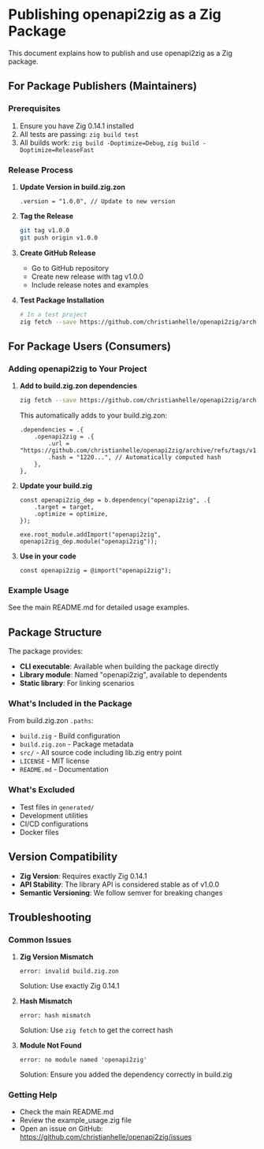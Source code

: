 # Publishing openapi2zig as a Zig Package

This document explains how to publish and use openapi2zig as a Zig package.

## For Package Publishers (Maintainers)

### Prerequisites

1. Ensure you have Zig 0.14.1 installed
2. All tests are passing: `zig build test`
3. All builds work: `zig build -Doptimize=Debug`, `zig build -Doptimize=ReleaseFast`

### Release Process

1. **Update Version in build.zig.zon**
   ```zig
   .version = "1.0.0", // Update to new version
   ```

2. **Tag the Release**
   ```bash
   git tag v1.0.0
   git push origin v1.0.0
   ```

3. **Create GitHub Release**
   - Go to GitHub repository
   - Create new release with tag v1.0.0
   - Include release notes and examples

4. **Test Package Installation**
   ```bash
   # In a test project
   zig fetch --save https://github.com/christianhelle/openapi2zig/archive/refs/tags/v1.0.0.tar.gz
   ```

## For Package Users (Consumers)

### Adding openapi2zig to Your Project

1. **Add to build.zig.zon dependencies**
   ```bash
   zig fetch --save https://github.com/christianhelle/openapi2zig/archive/refs/tags/v1.0.0.tar.gz
   ```

   This automatically adds to your build.zig.zon:
   ```zig
   .dependencies = .{
       .openapi2zig = .{
           .url = "https://github.com/christianhelle/openapi2zig/archive/refs/tags/v1.0.0.tar.gz",
           .hash = "1220...", // Automatically computed hash
       },
   },
   ```

2. **Update your build.zig**
   ```zig
   const openapi2zig_dep = b.dependency("openapi2zig", .{
       .target = target,
       .optimize = optimize,
   });

   exe.root_module.addImport("openapi2zig", openapi2zig_dep.module("openapi2zig"));
   ```

3. **Use in your code**
   ```zig
   const openapi2zig = @import("openapi2zig");
   ```

### Example Usage

See the main README.md for detailed usage examples.

## Package Structure

The package provides:

- **CLI executable**: Available when building the package directly
- **Library module**: Named "openapi2zig", available to dependents
- **Static library**: For linking scenarios

### What's Included in the Package

From build.zig.zon `.paths`:
- `build.zig` - Build configuration
- `build.zig.zon` - Package metadata
- `src/` - All source code including lib.zig entry point
- `LICENSE` - MIT license
- `README.md` - Documentation

### What's Excluded

- Test files in `generated/`
- Development utilities
- CI/CD configurations
- Docker files

## Version Compatibility

- **Zig Version**: Requires exactly Zig 0.14.1
- **API Stability**: The library API is considered stable as of v1.0.0
- **Semantic Versioning**: We follow semver for breaking changes

## Troubleshooting

### Common Issues

1. **Zig Version Mismatch**
   ```
   error: invalid build.zig.zon
   ```
   Solution: Use exactly Zig 0.14.1

2. **Hash Mismatch**
   ```
   error: hash mismatch
   ```
   Solution: Use `zig fetch` to get the correct hash

3. **Module Not Found**
   ```
   error: no module named 'openapi2zig'
   ```
   Solution: Ensure you added the dependency correctly in build.zig

### Getting Help

- Check the main README.md
- Review the example_usage.zig file
- Open an issue on GitHub: https://github.com/christianhelle/openapi2zig/issues
